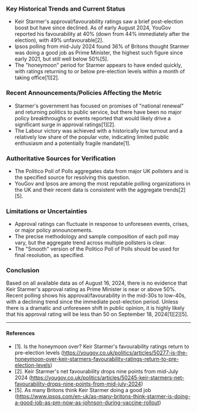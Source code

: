 ### Key Historical Trends and Current Status

- Keir Starmer's approval/favourability ratings saw a brief post-election boost but have since declined. As of early August 2024, YouGov reported his favourability at 40% (down from 44% immediately after the election), with 49% unfavourable[2].
- Ipsos polling from mid-July 2024 found 36% of Britons thought Starmer was doing a good job as Prime Minister, the highest such figure since early 2021, but still well below 50%[5].
- The "honeymoon" period for Starmer appears to have ended quickly, with ratings returning to or below pre-election levels within a month of taking office[1][2].

### Recent Announcements/Policies Affecting the Metric

- Starmer's government has focused on promises of "national renewal" and returning politics to public service, but there have been no major policy breakthroughs or events reported that would likely drive a significant surge in approval ratings[1][2].
- The Labour victory was achieved with a historically low turnout and a relatively low share of the popular vote, indicating limited public enthusiasm and a potentially fragile mandate[1].

### Authoritative Sources for Verification

- The Politico Poll of Polls aggregates data from major UK pollsters and is the specified source for resolving this question.
- YouGov and Ipsos are among the most reputable polling organizations in the UK and their recent data is consistent with the aggregate trends[2][5].

### Limitations or Uncertainties

- Approval ratings can fluctuate in response to unforeseen events, crises, or major policy announcements.
- The precise methodology and sample composition of each poll may vary, but the aggregate trend across multiple pollsters is clear.
- The "Smooth" version of the Politico Poll of Polls should be used for final resolution, as specified.

### Conclusion

Based on all available data as of August 16, 2024, there is no evidence that Keir Starmer's approval rating as Prime Minister is near or above 50%. Recent polling shows his approval/favourability in the mid-30s to low-40s, with a declining trend since the immediate post-election period. Unless there is a dramatic and unforeseen shift in public opinion, it is highly likely that his approval rating will be less than 50 on September 18, 2024[1][2][5].

---

#### References

- [1]. Is the honeymoon over? Keir Starmer's favourability ratings return to pre-election levels (https://yougov.co.uk/politics/articles/50277-is-the-honeymoon-over-keir-starmers-favourability-ratings-return-to-pre-election-levels)
- [2]. Keir Starmer's net favourability drops nine points from mid-July 2024 (https://yougov.co.uk/politics/articles/50245-keir-starmers-net-favourability-drops-nine-points-from-mid-july-2024)
- [5]. As many Britons think Keir Starmer doing a good job (https://www.ipsos.com/en-uk/as-many-britons-think-starmer-is-doing-a-good-job-as-pm-now-as-johnson-during-vaccine-rollout)